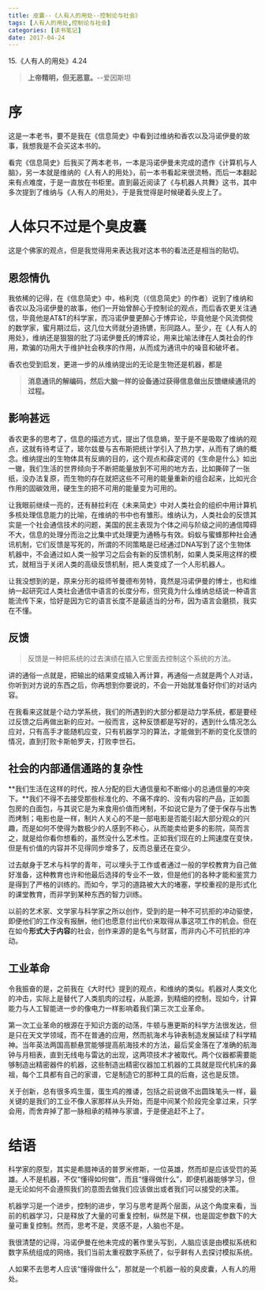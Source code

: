 ```yaml
---
title: 皮囊--《人有人的用处--控制论与社会》
tags: [人有人的用处,控制论与社会]
categories: [读书笔记]
date: 2017-04-24
---
```


15.《人有人的用处》4.24

>**上帝精明，但无恶意。**--爱因斯坦

# 序
这是一本老书，要不是我在《信息简史》中看到过维纳和香农以及冯诺伊曼的故事，我想我是不会买这本书的。

看完《信息简史》后我买了两本老书，一本是冯诺伊曼未完成的遗作《计算机与人脑》，另一本就是维纳的《人有人的用处》，前一本书看起来很流畅，而后一本翻起来有点难度，于是一直放在书柜里。直到最近阅读了《与机器人共舞》这书，其中多次提到了维纳与《人有人的用处》，于是我觉得是时候硬着头皮上了。
<!-- more -->
# 人体只不过是个臭皮囊
这是个佛家的观点，但是我觉得用来表达我对这本书的看法还是相当的贴切。

## 恩怨情仇
我依稀的记得，在《信息简史》中，格利克（《信息简史》的作者）说到了维纳和香农以及冯诺伊曼的故事，他们一开始曾醉心于控制论的观点，而后香农更关注通信，毕竟他是AT&T的科学家，而冯诺伊曼更醉心于博弈论，毕竟他是个风流倜傥的数学家，蜜月期过后，这几位大师就分道扬镳，形同路人。至少，在《人有人的用处》，维纳还是狠狠的批了冯诺伊曼氏的博弈论，用来比喻法律在人类社会的作用，欺骗的功用大于维护社会秩序的作用，从而成为通讯中的噪音和破坏者。

香农也受到启发，更进一步的从维纳提出的无论是生物还是机器，都是
>**消息通讯的解编码，然后大脑一样的设备通过获得信息做出反馈继续通讯的过程。**

## 影响甚远
香农更多的思考了，信息的描述方式，提出了信息熵，至于是不是吸取了维纳的观点，这就有待考证了，玻尔兹曼与吉布斯把统计学引入了热力学，从而有了熵的概念。维纳提出的生物体具有反熵的目的，这个观点和薛定谔的《生命是什么》如出一辙，我们生活的世界倾向于不断把能量放到不可用的地方去，比如撕碎了一张纸，没办法复原，而生物的存在就把这些不可用的能量重新的组合起来，比如光合作用的固碳效用，硬生生的把不可用的能量变为可用的。

让我眼前继续一亮的，还有赫拉利在《未来简史》中对人类社会的组织中用计算机多核处理信息能力的比喻，在维纳的书中也有雏形。维纳认为，人类社会的反馈其实是一个社会通信技术的问题，美国的民主表现为个体之间与阶级之间的通信障碍不大，信息的处理分而治之比集中式处理更为通畅与有效。蚂蚁与蜜蜂那种社会通讯机制，它们反馈是写死的，所谓的不同策略是已经通过DNA写到了这个生物体机器中，不会通过如人类一般学习之后会有新的反馈机制，如果人类采用这样的模式，就相当于关闭人类的高级反馈机制，把人类变成了一个人形机器人。

让我没想到的是，原来分形的祖师爷曼德布劳特，竟然是冯诺伊曼的博士，也和维纳一起研究过人类社会通信中语言的长度分布，但究竟为什么维纳总结说一种语言能流传下来，恰好是因为它的语言长度不是最适当的分布，因为语言会磨损，我实在不懂。

## 反馈
>反馈是一种把系统的过去演绩在插入它里面去控制这个系统的方法。

讲的通俗一点就是，把输出的结果变成输入再计算，再通俗一点就是两个人对话，你听到对方说的东西之后，你再想到你要说的，不会一开始就准备好你们的对话内容。

在我看来这就是个动力学系统，我们的所遇到的大部分都是动力学系统，都是要经过反馈之后再做出新的应对。一般而言，这种反馈都是写好的，遇到什么情况怎么应对，只有高手才能随机应变，只有机器学习的算法，才能做到不断的变化反馈的情况，直到打败卡斯帕罗夫，打败李世石。

## 社会的内部通信通路的复杂性
**我们生活在这样的时代，按人分配的巨大通信量和不断缩小的总通信量的冲突下。**我们不得不去接受那些标准化的、不痛不痒的、没有内容的产品，正如面包房的白面包，与其说它是为来食用价值而烤制，不如说它是为了便于保存与出售而烤制；电影也是一样，制片人关心的不是一部电影是否能引起大部分观众的兴趣，而是如何不使得为数极少的人感到不称心，从而能卖给更多的影院，简而言之，就是给你看你想看的，虽然没什么艺术性。正如我们现在的上网速度在变快，但是有价值的内容并不见得同步增多了，反而总量还在变少。

过去献身于艺术与科学的青年，可以埋头于工作或者通过一般的学校教育为自己做好准备，这种教育也许和他最后选择的专业不一致，但是他们的各种才能和鉴赏力是得到了严格的训练的。而如今，学习的道路被大大的堵塞，学校重视的是形式化的课堂教育，而非学到某种东西的智力训练。

以前的艺术家、文学家与科学家之所以创作，受到的是一种不可抗拒的冲动驱使，即便他们的工作没有报酬，他们也愿意付出代价来取得从事这项工作的机会。但在在如今**形式大于内容**的社会，创作来源的是名气与财富，而非内心不可抗拒的冲动。

## 工业革命
令我振奋的是，之前我在《大时代》提到的观点，和维纳的类似。机器对人类文化的冲击，实际上是替代了人类肌肉的过程，从能源，到精细的控制，现如今，计算能力与人工智能进一步的像电力一样影响着我们第三次工业革命。

第一次工业革命的根源在于知识方面的动荡，牛顿与惠更斯的科学方法很发达，但是只在天文学领域，而不在普通的应用，然而航海术与钟表制造发展延续了科学精神。当年英法两国高额悬赏能够提高航海技术的方法，最后奖金落在了准确的航海钟与月相表，直到无线电与雷达的出现，这两项技术才被取代。两个仪器都需要能够制造出精密器件的机器，这些制造出精密仪器加工机器的工具就是现代机床的鼻祖，每个工具都有自己的家谱，它是制造它的那种工具的后裔，这也是反馈。

关于创新，总有很多鸡生蛋，蛋生鸡的推诿，包括之前说做不出圆珠笔头一样，最关键的是我们的工业不像人家那样从头开始，而是中间某个阶段完全拿过来，只学会用，而舍弃掉了那一脉相承的精神与家谱，于是便追赶不上了。

# 结语
科学家的原型，其实是希腊神话的普罗米修斯，一位英雄，然而却是应该受罚的英雄。人不是机器，不仅“懂得如何做”，而且“懂得做什么”，即便机器能够学习，但是无论如何不会遵照我们的意图去做我们应该做出或者我们可以接受的决策。

机器学习是一个进步，控制的进步，学习与思考是两个层面，从这个角度来看，当前的机器学习，只是释放了大量的可重复控制，纵然是下棋，也是固定参数下的大量可重复控制。然而，思考不是，灵感不是，人脑也不是。

我很清楚的记得，冯诺伊曼在他未完成的著作里头写到，人脑应该是由模拟系统和数字系统组成的网络，我们当前太重视数字系统了，似乎鲜有人去探讨模拟系统。

人如果不去思考人应该“懂得做什么”，那就是一个机器一般的臭皮囊，人有人的用处。
